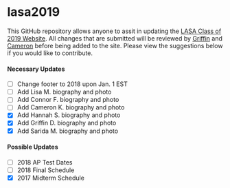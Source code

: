 # lasa2019

This GitHub repository allows anyone to assit in updating the [LASA Class of 2019 Website](https://lasa2019.com). All changes that are submitted will be reviewed by [Griffin](https://twitter.com/griffincdvs) and [Cameron](https://twitter.com/cmk256) before being added to the site. Please view the suggestions below if you would like to contribute.

#### Necessary Updates
- [ ] Change footer to 2018 upon Jan. 1 EST
- [ ] Add Lisa M. biography and photo
- [ ] Add Connor F. biography and photo
- [ ] Add Cameron K. biography and photo
- [x] Add Hannah S. biography and photo
- [x] Add Griffin D. biography and photo
- [x] Add Sarida M. biography and photo

#### Possible Updates
- [ ] 2018 AP Test Dates
- [ ] 2018 Final Schedule
- [x] 2017 Midterm Schedule
